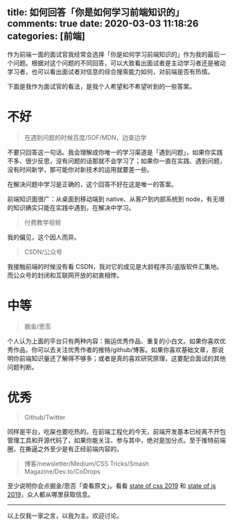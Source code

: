 title: 如何回答「你是如何学习前端知识的」
comments: true
date: 2020-03-03 11:18:26
categories: [前端]
---
作为前端一面的面试官我经常会选择「你是如何学习前端知识的」作为我的最后一个问题。根据对这个问题的不同回答，可以大致看出面试者是主动学习者还是被动学习者，也可以看出面试者对信息的综合搜索能力如何，对前端是否有热情。

下面是我作为面试官的看法，是我个人希望和不希望听到的一些答案。

# 不好
> 在遇到问题的时候百度/SOF/MDN，边查边学

不要只回答这一句话。我会理解成你唯一的学习渠道是「遇到问题」，如果你实践不多、很少反思，没有问题的话那就不会学习了；如果你一直在实践、遇到问题，没有时间新学，那可能你对新技术的运用就要差一些。

在解决问题中学习是正确的，这个回答不好在这是唯一的答案。

前端知识面很广：从桌面到移动端到 native、从客户到内部系统到 node，有无垠的知识确实只能在实践中遇到，在解决中学习。

> 付费教学视频

我的偏见，这个因人而异。

> CSDN/公众号

我接触前端的时候没有看 CSDN，我对它的成见是大龄程序员/盗版软件汇集地。而公众号的封闭和互联网开放的初衷相悖。

# 中等
> 掘金/思否

个人认为上面的平台只有两种内容：搬运优秀作品、重复的小白文。如果你喜欢优秀作品，你可以去关注优秀作者的推特/github/博客。如果你喜欢基础文章，那说明你前端知识量还了解得不够多；或者是真的喜欢研究原理，这要配合面试的其他问题判断。

# 优秀
> Github/Twitter

同样是平台，吃屎也要吃热的。在前端工程化的今天，前端开发基本已经离不开包管理工具和开源代码了，如果你能关注、参与其中，绝对是加分点。至于推特前端圈，在撕逼之外至少是有正经前端内容的。

> 博客/newsletter/Medium/CSS Tricks/Smash Magazine/Dev.to/CoDrops

至少说明你会点掘金/思否「查看原文」。看看 [state of css 2019](https://2019.stateofcss.com/resources/) 和 [state of js 2019](https://2019.stateofjs.com/resources/)，众人都从哪里获取信息。

---

以上仅我一家之言，以我为主。欢迎讨论。
